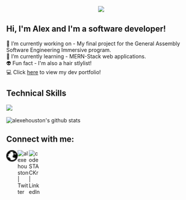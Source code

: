 <p align="center">
  <img src="https://user-images.githubusercontent.com/113874361/206784635-fc88205f-8759-405d-a381-822c1ac268a1.jpg" />
</p>

## Hi, I'm Alex and I'm a software developer!
🔭 I’m currently working on - My final project for the General Assembly Software Engineering Immersive program.
<br />
🌱 I’m currently learning - MERN-Stack web applications.
<br />
👽 Fun fact - I'm also a hair stlylist!
<br />
💻 Click <a href="https://alexehouston.github.io/portfolio/">here</a> to view my dev portfolio!

## Technical Skills
<img src="https://skillicons.dev/icons?i=js,py,html,css,nodejs,express,react,django,mongodb,postgres,aws,heroku,vscode,ps,ai" />

![alexehouston's github stats](https://github-readme-stats.vercel.app/api?username=alexehouston&count_private=true&include_all_commits=true&theme=chartreuse-dark)

## Connect with me:
[<img align="left" alt="www.alexehouston.com" width="30x" src="https://raw.githubusercontent.com/iconic/open-iconic/master/svg/globe.svg" />][website]
[<img align="left" alt="alexehouston | Twitter" width="30px" src="https://cdn.jsdelivr.net/npm/simple-icons@v3/icons/twitter.svg" />][twitter]
[<img align="left" alt="codeSTACKr | LinkedIn" width="30px" src="https://cdn.jsdelivr.net/npm/simple-icons@v3/icons/linkedin.svg" />][linkedin]
<br />

[website]: https://alexehouston.com
[twitter]: https://twitter.com/alexehouston
[linkedin]: https://www.linkedin.com/in/alexehouston
